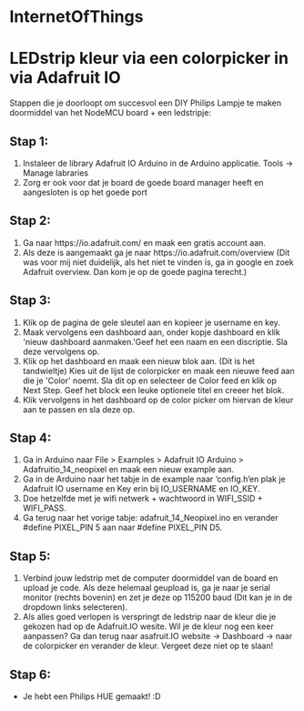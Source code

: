 # InternetOfThings

<H1> LEDstrip kleur via een colorpicker in via Adafruit IO </H1> 


Stappen die je doorloopt om succesvol een DIY Philips Lampje te maken doormiddel van het NodeMCU board + een ledstripje:


<H2>Stap 1: </H2>
<ol>
  <li>Instaleer de library Adafruit IO Arduino in de Arduino applicatie. Tools -> Manage labraries</li>
  <li>Zorg er ook voor dat je board de goede board manager heeft en aangesloten is op het goede port</li>
</ol>

<H2>Stap 2: </H2>
<ol>
<li> Ga naar https://io.adafruit.com/ en maak een gratis account aan. </li>
<li> Als deze is aangemaakt ga je naar https://io.adafruit.com/overview (Dit was voor mij niet duidelijk, als het niet te vinden is, ga in google en zoek Adafruit overview. Dan kom je op de goede pagina terecht.) </li>
</ol>

<H2>Stap 3: </H2>
<ol>
<li>  Klik op de pagina de gele sleutel aan en kopieer je username en key. </li>
<li>  Maak vervolgens een dashboard aan, onder kopje dashboard en klik 'nieuw dashboard aanmaken.'Geef het een naam en een discriptie. Sla deze vervolgens op. </li>
<li>  Klik op het dashboard en maak een nieuw blok aan. (Dit is het tandwieltje) Kies uit de lijst de colorpicker en maak een nieuwe feed aan die je 'Color' noemt. Sla dit op en selecteer de Color feed en klik op Next Step. Geef het block een leuke optionele titel en creeer het blok. </li>
<li> Klik vervolgens in het dashboard op de color picker om hiervan de kleur aan te passen en sla deze op.</li>
</ol>

<H2>Stap 4: </H2> 
<ol>
<li> Ga in Arduino naar File > Examples > Adafruit IO Arduino > Adafruitio_14_neopixel en maak een nieuw example aan. </li>
<li> Ga in de Arduino naar het tabje in de example naar ‘config.h’en plak je Adafruit IO username en Key erin bij IO_USERNAME en IO_KEY. </li>
<li> Doe hetzelfde met je wifi netwerk + wachtwoord in WIFI_SSID + WIFI_PASS. </li>
<li> Ga terug naar het vorige tabje: adafruit_14_Neopixel.ino en verander #define PIXEL_PIN 5 aan naar #define PIXEL_PIN D5.</li>
</ol>

<H2>Stap 5: </H2>
<ol>
<li> Verbind jouw ledstrip met de computer doormiddel van de board en upload je code. Als deze helemaal geupload is, ga je naar je serial monitor (rechts bovenin) en zet je deze op 115200 baud (Dit kan je in de dropdown links selecteren). </li>
<li> Als alles goed verlopen is verspringt de ledstrip naar de kleur die je gekozen had op de Adafruit.IO wesite. Wil je de kleur nog een keer aanpassen? Ga dan terug naar asafruit.IO website -> Dashboard -> naar de colorpicker en verander de kleur. Vergeet deze niet op te slaan! </li>
</ol>


<H2>Stap 6: </H2> 
<ul>
<li> Je hebt een Philips HUE gemaakt! :D </li>
</ul>

